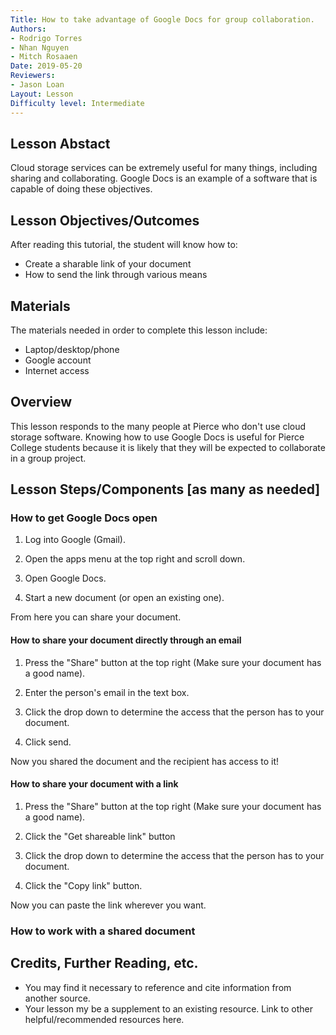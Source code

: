 ```yaml
---
Title: How to take advantage of Google Docs for group collaboration.
Authors:
- Rodrigo Torres 
- Nhan Nguyen 
- Mitch Rosaaen
Date: 2019-05-20
Reviewers:
- Jason Loan
Layout: Lesson
Difficulty level: Intermediate
---
```

## Lesson Abstact

Cloud storage services can be extremely useful for many things, including sharing and collaborating. Google Docs is an example of a software that is capable of doing these objectives.

## Lesson Objectives/Outcomes

After reading this tutorial, the student will know how to:

- Create a sharable link of your document
- How to send the link through various means

## Materials

The materials needed in order to complete this lesson include:

- Laptop/desktop/phone
- Google account
- Internet access

## Overview

This lesson responds to the many people at Pierce who don't use cloud storage software. Knowing how to use Google Docs is useful for Pierce College students because it is likely that they will be expected to collaborate in a group project.

## Lesson Steps/Components [as many as needed]

### How to get Google Docs open

1. Log into Google (Gmail).

2. Open the apps menu at the top right and scroll down.

3. Open Google Docs.

4. Start a new document (or open an existing one).

From here you can share your document.

#### How to share your document directly through an email

1. Press the "Share" button at the top right (Make sure your document has a good name).

2. Enter the person's email in the text box.

3. Click the drop down to determine the access that the person has to your document.

4. Click send.

Now you shared the document and the recipient has access to it!

#### How to share your document with a link

1. Press the "Share" button at the top right (Make sure your document has a good name).

2. Click the "Get shareable link" button

3. Click the drop down to determine the access that the person has to your document.

4. Click the "Copy link" button.

Now you can paste the link wherever you want.

### How to work with a shared document


## Credits, Further Reading, etc.

* You may find it necessary to reference and cite information from another source.
* Your lesson my be a supplement to an existing resource. Link to other helpful/recommended resources here.
